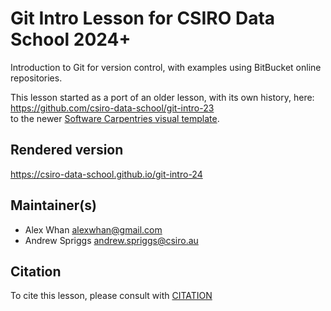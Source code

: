 # Git Intro Lesson for CSIRO Data School 2024+

Introduction to Git for version control, with examples using BitBucket online repositories.  
  
This lesson started as a port of an older lesson, with its own history, here:  
https://github.com/csiro-data-school/git-intro-23  
to the newer
[Software Carpentries visual template](https://carpentries.github.io/sandpaper-docs/index.html).  
  
## Rendered version  
  
https://csiro-data-school.github.io/git-intro-24  
  
## Maintainer(s)

* Alex Whan <alexwhan@gmail.com>
* Andrew Spriggs <andrew.spriggs@csiro.au>

## Citation

To cite this lesson, please consult with [CITATION](CITATION)


